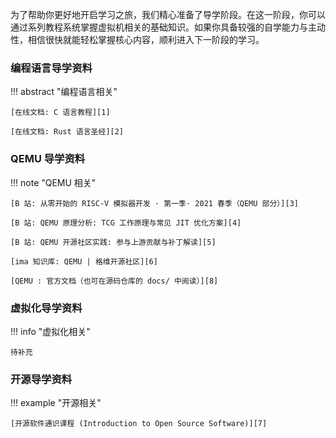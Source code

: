 
为了帮助你更好地开启学习之旅，我们精心准备了导学阶段。在这一阶段，你可以通过系列教程系统掌握虚拟机相关的基础知识。如果你具备较强的自学能力与主动性，相信很快就能轻松掌握核心内容，顺利进入下一阶段的学习。

### 编程语言导学资料

!!! abstract "编程语言相关"

    [在线文档: C 语言教程][1]

    [在线文档: Rust 语言圣经][2]

### QEMU 导学资料

!!! note "QEMU 相关"

    [B 站: 从零开始的 RISC-V 模拟器开发 · 第一季· 2021 春季（QEMU 部分）][3]

    [B 站: QEMU 原理分析: TCG 工作原理与常见 JIT 优化方案][4]

    [B 站: QEMU 开源社区实践: 参与上游贡献与补丁解读][5]

    [ima 知识库: QEMU | 格维开源社区][6]

    [QEMU : 官方文档（也可在源码仓库的 docs/ 中阅读）][8]

### 虚拟化导学资料

!!! info "虚拟化相关"

    待补充

### 开源导学资料

!!! example "开源相关"

    [开源软件通识课程 (Introduction to Open Source Software)][7]

[1]: https://www.runoob.com/cprogramming/c-tutorial.html
[2]: https://course.rs/about-book.html
[3]: https://www.bilibili.com/video/BV12Z4y1c74c/?vd_source=32a59d44033b6a74e27f55b17e7b394d&spm_id_from=333.788.videopod.episodes&p=5
[4]: https://www.bilibili.com/video/BV1PmSEYtETA/
[5]: https://www.bilibili.com/video/BV11Cq6YxE8U
[6]: https://ima.qq.com/wiki/?shareId=70cb647d4024402dccc94b947c210de2e5c65c68559c166da7ee1a3d9a714e5e
[7]: https://oss.hust.openatom.club/
[8]: https://www.qemu.org/docs/master/
